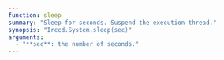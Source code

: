 ```yaml
---
function: sleep
summary: "Sleep for seconds. Suspend the execution thread."
synopsis: "Irccd.System.sleep(sec)"
arguments:
  - "**sec**: the number of seconds."
---
```

